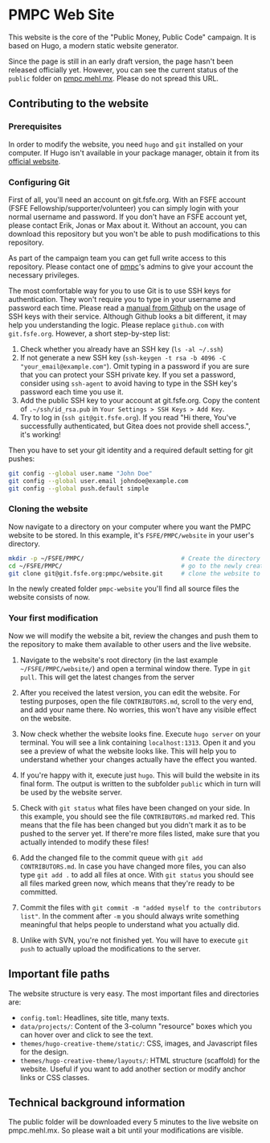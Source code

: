 # PMPC Web Site

This website is the core of the "Public Money, Public Code" campaign. It is based on Hugo, a modern static website generator.

Since the page is still in an early draft version, the page hasn't been released officially yet. However, you can see the current status of the `public` folder on [pmpc.mehl.mx](http://pmpc.mehl.mx). Please do not spread this URL.

## Contributing to the website

### Prerequisites

In order to modify the website, you need `hugo` and `git` installed on your computer. If Hugo isn't available in your package manager, obtain it from its [official website](https://gohugo.io).

### Configuring Git

First of all, you'll need an account on git.fsfe.org. With an FSFE account (FSFE Fellowship/supporter/volunteer) you can simply login with your normal username and password. If you don't have an FSFE account yet, please contact Erik, Jonas or Max about it. Without an account, you can download this repository but you won't be able to push modifications to this repository.

As part of the campaign team you can get full write access to this repository. Please contact one of [pmpc](https://git.fsfe.org/pmpc)'s admins to give your account the necessary privileges.

The most comfortable way for you to use Git is to use SSH keys for authentication. They won't require you to type in your username and password each time. Please read a [manual from Github](https://help.github.com/articles/connecting-to-github-with-ssh/) on the usage of SSH keys with their service. Although Github looks a bit different, it may help you understanding the logic. Please replace `github.com` with `git.fsfe.org`. However, a short step-by-step list:

1. Check whether you already have an SSH key (`ls -al ~/.ssh`)
2. If not generate a new SSH key (`ssh-keygen -t rsa -b 4096 -C "your_email@example.com"`). Omit typing in a password if you are sure that you can protect your SSH private key. If you set a password, consider using `ssh-agent` to avoid having to type in the SSH key's password each time you use it.
3. Add the public SSH key to your account at git.fsfe.org. Copy the content of `.~/ssh/id_rsa.pub` in `Your Settings > SSH Keys > Add Key`.
4. Try to log in (`ssh git@git.fsfe.org`). If you read "Hi there, You've successfully authenticated, but Gitea does not provide shell access.", it's working!

Then you have to set your git identity and a required default setting for git pushes:

```sh
git config --global user.name "John Doe"
git config --global user.email johndoe@example.com
git config --global push.default simple
```

### Cloning the website

Now navigate to a directory on your computer where you want the PMPC website to be stored. In this example, it's `FSFE/PMPC/website` in your user's directory.

```sh
mkdir -p ~/FSFE/PMPC/                           # Create the directory if it doesn't exist yet
cd ~/FSFE/PMPC/                                 # go to the newly created PMPC directory
git clone git@git.fsfe.org:pmpc/website.git     # clone the website to the folder website
```

In the newly created folder `pmpc-website` you'll find all source files the website consists of now.

### Your first modification

Now we will modify the website a bit, review the changes and push them to the repository to make them available to other users and the live website.

1. Navigate to the website's root directory (in the last example `~/FSFE/PMPC/website/`) and open a terminal window there. Type in `git pull`. This will get the latest changes from the server

2. After you received the latest version, you can edit the website. For testing purposes, open the file `CONTRIBUTORS.md`, scroll to the very end, and add your name there. No worries, this won't have any visible effect on the website.

3. Now check whether the website looks fine. Execute `hugo server` on your terminal. You will see a link containing `localhost:1313`. Open it and you see a preview of what the website looks like. This will help you to understand whether your changes actually have the effect you wanted.

4. If you're happy with it, execute just `hugo`. This will build the website in its final form. The output is written to the subfolder `public` which in turn will be used by the website server.

5. Check with `git status` what files have been changed on your side. In this example, you should see the file `CONTRIBUTORS.md` marked red. This means that the file has been changed but you didn't mark it as to be pushed to the server yet. If there're more files listed, make sure that you actually intended to modify these files!

6. Add the changed file to the commit queue with `git add CONTRIBUTORS.md`. In case you have changed more files, you can also type `git add .` to add all files at once. With `git status` you should see all files marked green now, which means that they're ready to be committed.

7. Commit the files with `git commit -m "added myself to the contributors list"`. In the comment after `-m` you should always write something meaningful that helps people to understand what you actually did.

8. Unlike with SVN, you're not finished yet. You will have to execute `git push` to actually upload the modifications to the server.


## Important file paths

The website structure is very easy. The most important files and directories are:

- `config.toml`: Headlines, site title, many texts.
- `data/projects/`: Content of the 3-column "resource" boxes which you can hover over and click to see the text.
- `themes/hugo-creative-theme/static/`: CSS, images, and Javascript files for the design.
- `themes/hugo-creative-theme/layouts/`: HTML structure (scaffold) for the website. Useful if you want to add another section or modify anchor links or CSS classes.

## Technical background information

The public folder will be downloaded every 5 minutes to the live website on pmpc.mehl.mx. So please wait a bit until your modifications are visible.
